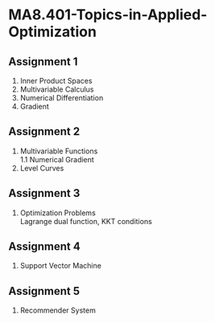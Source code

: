 # MA8.401-Topics-in-Applied-Optimization

## Assignment 1

1. Inner Product Spaces
2. Multivariable Calculus
3. Numerical Differentiation
4. Gradient


## Assignment 2
1. Multivariable Functions <br />
1.1 Numerical Gradient  <br />
2. Level Curves


## Assignment 3
1. Optimization Problems <br />
 Lagrange dual function, KKT conditions
 
## Assignment 4

1. Support Vector Machine

## Assignment 5

1. Recommender System 
